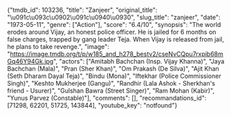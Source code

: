 {"tmdb_id": 103236, "title": "Zanjeer", "original_title": "\u091c\u093c\u0902\u091c\u0940\u0930", "slug_title": "zanjeer", "date": "1973-05-11", "genre": ["Action"], "score": "6.4/10", "synopsis": "The world erodes around Vijay, an honest police officer. He is jailed for 6 months on false charges, trapped by gang leader Teja. When Vijay is released from jail, he plans to take revenge.", "image": "https://image.tmdb.org/t/p/w185_and_h278_bestv2/cseNvCQpu7rxpib68mGq46Y94Gk.jpg", "actors": ["Amitabh Bachchan (Insp. Vijay Khanna)", "Jaya Bachchan (Mala)", "Pran (Sher Khan)", "Om Prakash (De Silva)", "Ajit Khan (Seth Dharam Dayal Teja)", "Bindu (Mona)", "Iftekhar (Police Commissioner Singh)", "Keshto Mukherjee (Gangu)", "Randhir (Lala Ashok - Sherkhan's friend - Usurer)", "Gulshan Bawra (Street Singer)", "Ram Mohan (Kabir)", "Yunus Parvez (Constable)"], "comments": [], "recommandations_id": [71298, 62201, 51725, 143844], "youtube_key": "notfound"}